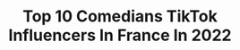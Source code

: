 ---
title: Top 10 Comedians TikTok Influencers In France In 2022
description: >-
  Find top comedians TikTok influencers in France in 2022. Most popular hashtags: #pourtoi #foryou #humour #foryoupage.
platform: TikTok
hits: 37
text_top: Discover the best TikTok accounts on inBeat.
text_bottom: Our platform holds 37 TikTok influencers like this in France for you to collaborate.
profiles:
  - username: "redhajr"
    fullname: >-
      Redha JR
    bio: >-
      French comedian 🇫🇷 📮 Redhajr.contact.pro@gmail.com 🦧🏴‍☠️❤️
    location: "France"
    followers: 2300000
    engagement: 1702
    commentsToLikes: 0.005651
    id: ck9025jt4c3ws0j78tnvvmvnx
    verified: true
    hashtags: "#sosomaness"
  - username: "thomas.letutour"
    fullname: >-
      Thomas Le Tutour
    bio: >-
      IG: thomas.letutour Singer/Comedian 🎙🎭 Spreading Positivity 🌈 🇨🇦✨🇫🇷
    location: "France"
    followers: 8848
    engagement: 1038
    commentsToLikes: 0.013286
    id: cka0s32ljjlok0i78gs4sdknf
    verified: false
    hashtags: "#quebec, #foryou, #4u, #snow"
  - username: "stephanesacreofficiel"
    fullname: >-
      stephanesacre
    bio: >-
      L’excès, comedian from 🇨🇮 live in Paris 🇫🇷/👻 blacknigga95 /📷 stephanesacre
    location: "France"
    followers: 8257
    engagement: 960
    commentsToLikes: 0.014646
    id: ckadavrxbk6v10i78w624rx9h
    verified: false
    hashtags: ""
  - username: "angelikadewiseoff"
    fullname: >-
      Angelika De Wise ⚜️
    bio: >-
      Je penses donc je le suis - Aristocrate
    location: "France"
    followers: 26400
    engagement: 408
    commentsToLikes: 0.000000
    id: ck9c2whjypd8w0j782mkz53h4
    verified: false
    hashtags: "#angelikadewisemovie, #angelikadewise, #pourtoi, #gabysolis"
  - username: "carlito8093"
    fullname: >-
      Carlito lucho
    bio: >-
      Instagram: carlitolucho Snap: carlito.om Comédien😀 Charles.om82@gmail.com
    location: "France"
    followers: 106300
    engagement: 1499
    commentsToLikes: 0.059076
    id: ck9vcmttirbx70j786vcnc29x
    verified: false
    hashtags: "#collage, #fyp, #tiktok, #oklm"
  - username: "mohamedlesuedois"
    fullname: >-
      MOHAMED LE SUEDOIS
    bio: >-
      humoriste comedien
    location: "France"
    followers: 27600
    engagement: 733
    commentsToLikes: 0.061096
    id: cka83zzijr6t90i78qoayaixs
    verified: false
    hashtags: "#foryou, #didierraoult, #pourtoi, #jequittecetteplanete"
  - username: "asterixdu33"
    fullname: >-
      le souf comedy club
    bio: >-
      Comédien/喜剧演员/Actor ➡️👻stiktokeur👻⬅️ je répond à tous le monde ✔️
    location: "France"
    followers: 359900
    engagement: 1468
    commentsToLikes: 0.058809
    id: ck81sx8sltsre0j78gtie6low
    verified: false
    hashtags: "#foryoupage, #pourtoi, #humour, #com"
  - username: "marynnvita"
    fullname: >-
      Marynn
    bio: >-
      l’alsacienne phénomène chanteuse et comédienne avec un grand cœur vive l’humour
    location: "France"
    followers: 101200
    engagement: 1121
    commentsToLikes: 0.033405
    id: ckav5srpxcgpw0j236vc5wlyb
    verified: false
    hashtags: "#boulo, #travail, #marynn, #pourtoiiii"
  - username: "le_vincent_le_vrai"
    fullname: >-
      Vincent
    bio: >-
      INSTAGRAM : @le_vincent_le_vrai Comédien, enfin je crois, enfin peut-être
    location: "France"
    followers: 515000
    engagement: 1850
    commentsToLikes: 0.011087
    id: ckamnwpu16kfj0i78dg9rhsv1
    verified: false
    hashtags: "#lumieresur, #pourtoii, #levincent, #viral"
  - username: "johnnysteff1"
    fullname: >-
      Johnny Steff
    bio: >-
      Johnny Steff sosie officiel de Johnny Depp et Jack Sparrow, comédien.
    location: "France"
    followers: 735600
    engagement: 788
    commentsToLikes: 0.091864
    id: ckc8xbz58l6mc0j23sd0y5mms
    verified: false
    hashtags: "#viral, #sosie, #piratesofthecarribean, #foryou"
---